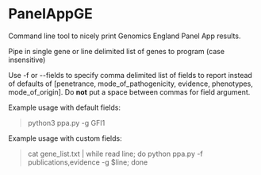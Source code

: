 # PanelAppGE
Command line tool to nicely print Genomics England Panel App results.

Pipe in single gene or line delimited list of genes to program (case insensitive)

Use -f or --fields to specify comma delimited list of fields to report instead of defaults of 
[penetrance, mode_of_pathogenicity, evidence, phenotypes, mode_of_origin]. 
Do **not** put a space between commas for field argument.


Example usage with default fields:
>python3 ppa.py -g GFI1

Example usage with custom fields:
>cat gene_list.txt | while read line; do python ppa.py -f publications,evidence -g $line; done

